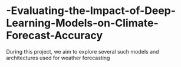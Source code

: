 # -Evaluating-the-Impact-of-Deep-Learning-Models-on-Climate-Forecast-Accuracy
 During this project, we aim to explore several such models and architectures used for weather forecasting
